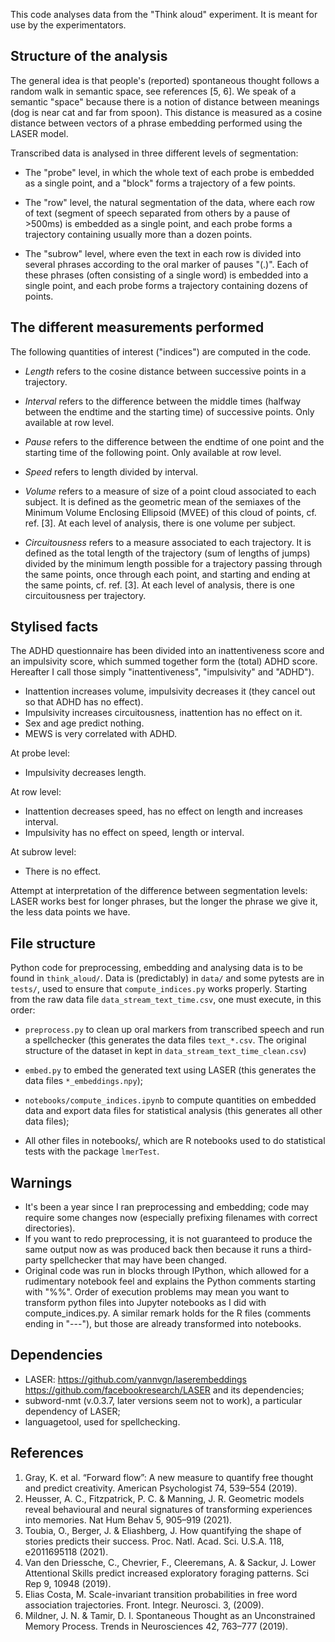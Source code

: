 This code analyses data from the "Think aloud" experiment. It is meant for use by the experimentators.


Structure of the analysis
-------------------------

The general idea is that people's (reported) spontaneous thought follows a random walk in semantic space, see references [5, 6]. We speak of a semantic "space" because there is a notion of distance between meanings (dog is near cat and far from spoon). This distance is measured as a cosine distance between vectors of a phrase embedding performed using the LASER model.

Transcribed data is analysed in three different levels of segmentation:
- The "probe" level, in which the whole text of each probe is embedded as a single point, and a "block" forms a trajectory of a few points.

- The "row" level, the natural segmentation of the data, where each row of text (segment of speech separated from others by a pause of >500ms) is embedded as a single point, and each probe forms a trajectory containing usually more than a dozen points.

- The "subrow" level, where even the text in each row is divided into several phrases according to the oral marker of pauses "(.)". Each of these phrases (often consisting of a single word) is embedded into a single point, and each probe forms a trajectory containing dozens of points.

The different measurements performed
------------------------------------

The following quantities of interest ("indices") are computed in the code.

- *Length* refers to the cosine distance between successive points in a trajectory.

- *Interval* refers to the difference between the middle times (halfway between the endtime and the starting time) of successive points. Only available at row level.

- *Pause* refers to the difference between the endtime of one point and the starting time of the following point. Only available at row level.

- *Speed* refers to length divided by interval.

- *Volume* refers to a measure of size of a point cloud associated to each subject. It is defined as the geometric mean of the semiaxes of the Minimum Volume Enclosing Ellipsoid (MVEE) of this cloud of points, cf. ref. [3]. At each level of analysis, there is one volume per subject.

- *Circuitousness* refers to a measure associated to each trajectory. It is defined as the total length of the trajectory (sum of lengths of jumps) divided by the minimum length possible for a trajectory passing through the same points, once through each point, and starting and ending at the same points, cf. ref. [3]. At each level of analysis, there is one circuitousness per trajectory.

Stylised facts
--------------

The ADHD questionnaire has been divided into an inattentiveness score and an impulsivity score, which summed together form the (total) ADHD score. Hereafter I call those simply "inattentiveness", "impulsivity" and "ADHD").

- Inattention increases volume, impulsivity decreases it (they cancel out so that ADHD has no effect).
- Impulsivity increases circuitousness, inattention has no effect on it.
- Sex and age predict nothing.
- MEWS is very correlated with ADHD.

At probe level:
- Impulsivity decreases length.

At row level:
- Inattention decreases speed, has no effect on length and increases interval.
- Impulsivity has no effect on speed, length or interval.

At subrow level:
- There is no effect.

Attempt at interpretation of the difference between segmentation levels: LASER works best for longer phrases, but the longer the phrase we give it, the less data points we have.

File structure
--------------

Python code for preprocessing, embedding and analysing data is to be found in `think_aloud/`. Data is (predictably) in `data/` and some pytests are in `tests/`, used to ensure that `compute_indices.py` works properly. Starting from the raw data file `data_stream_text_time.csv`, one must execute, in this order:

- `preprocess.py` to clean up oral markers from transcribed speech and run a spellchecker (this generates the data files `text_*.csv`. The original structure of the dataset in kept in `data_stream_text_time_clean.csv`)

- `embed.py` to embed the generated text using LASER (this generates the data files `*_embeddings.npy`);

- `notebooks/compute_indices.ipynb` to compute quantities on embedded data and export data files for statistical analysis (this generates all other data files);

- All other files in notebooks/, which are R notebooks used to do statistical tests with the package `lmerTest`.


Warnings
--------

- It's been a year since I ran preprocessing and embedding; code may require some changes now (especially prefixing filenames with correct directories).
- If you want to redo preprocessing, it is not guaranteed to produce the same output now as was produced back then because it runs a third-party spellchecker that may have been changed.
- Original code was run in blocks through IPython, which allowed for a rudimentary notebook feel and explains the Python comments starting with "%%". Order of execution problems may mean you want to transform python files into Jupyter notebooks as I did with compute_indices.py. A similar remark holds for the R files (comments ending in "---"), but those are already transformed into notebooks.

Dependencies
------------

- LASER: https://github.com/yannvgn/laserembeddings https://github.com/facebookresearch/LASER and its dependencies;
- subword-nmt (v.0.3.7, later versions seem not to work), a particular dependency of LASER;
- languagetool, used for spellchecking.

References
----------

1. Gray, K. et al. “Forward flow”: A new measure to quantify free thought and predict creativity. American Psychologist 74, 539–554 (2019).
2. Heusser, A. C., Fitzpatrick, P. C. & Manning, J. R. Geometric models reveal behavioural and neural signatures of transforming experiences into memories. Nat Hum Behav 5, 905–919 (2021).
3. Toubia, O., Berger, J. & Eliashberg, J. How quantifying the shape of stories predicts their success. Proc. Natl. Acad. Sci. U.S.A. 118, e2011695118 (2021).
4. Van den Driessche, C., Chevrier, F., Cleeremans, A. & Sackur, J. Lower Attentional Skills predict increased exploratory foraging patterns. Sci Rep 9, 10948 (2019).
5. Elias Costa, M. Scale-invariant transition probabilities in free word association trajectories. Front. Integr. Neurosci. 3, (2009).
6. Mildner, J. N. & Tamir, D. I. Spontaneous Thought as an Unconstrained Memory Process. Trends in Neurosciences 42, 763–777 (2019).
